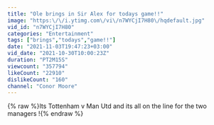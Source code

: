 ```yaml
---
title: "Ole brings in Sir Alex for todays game!!"
image: "https:\/\/i.ytimg.com\/vi\/n7WYCjI7H80\/hqdefault.jpg"
vid_id: "n7WYCjI7H80"
categories: "Entertainment"
tags: ["brings","todays","game!!"]
date: "2021-11-03T19:47:23+03:00"
vid_date: "2021-10-30T10:00:23Z"
duration: "PT2M15S"
viewcount: "357794"
likeCount: "22910"
dislikeCount: "160"
channel: "Conor Moore"
---
```

{% raw %}Its Tottenham v Man Utd and its all on the line for the two managers !{% endraw %}
